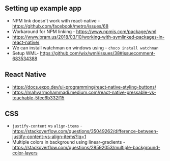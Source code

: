 ## Setting up example app
* NPM link doesn't work with react-native - https://github.com/facebook/metro/issues/68
* Workaround for NPM linking - https://www.npmjs.com/package/wml
* https://www.bram.us/2018/03/10/working-with-symlinked-packages-in-react-native/
* We can install watchman on windows using - `choco install watchman`
* Setup WML- https://github.com/wix/wml/issues/38#issuecomment-683534388

## React Native
* https://docs.expo.dev/ui-programming/react-native-styling-buttons/
* https://mahyarmohammadi.medium.com/react-native-pressable-vs-touchable-5fec6b332f15

## CSS
* `justify-content` vs `align-items` - https://stackoverflow.com/questions/35049262/difference-between-justify-content-vs-align-items?lq=1
* Multiple colors in background using linear-gradients - https://stackoverflow.com/questions/28592053/multiple-background-color-layers